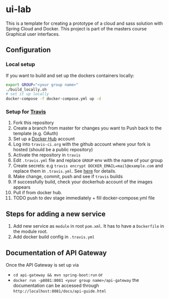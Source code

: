 # ui-lab
This is a template for creating a prototype of a cloud and sass solution with Spring Cloud and Docker. 
This project is part of the masters course Graphical user interfaces.

## Configuration
### Local setup
If you want to build and set up the dockers containers locally:
```bash
export GROUP="<your group name>"
./build_locally.sh
# set it up locally
docker-compose -f docker-compose.yml up -d
```

### Setup for [Travis](https://travis-ci.org)
1. Fork this repository
2. Create a branch from master for changes you want to Push back to the template (e.g. OAuth)
3. Set up a [Docker Hub](https://hub.docker.com/) account
4. Log into  `travis-ci.org` with the github account where your fork is hosted (should be a public repository)
5. Activate the repository in `travis`
6. Edit `.travis.yml` file and replace `GROUP` env with the name of your group
7. Create secrets: e.g `travis encrypt DOCKER_EMAIL=mail@example.com` and replace them in `.travis.yml`. 
 See [here](https://docs.travis-ci.com/user/environment-variables/#Encrypting-environment-variables) for details.
8. Make change, commit, push and see if `travis` builds
9. If successfully build, check your dockerhub account of the images appears
10. Pull if from docker hub.
11. TODO push to dev stage immediately + fill docker-compose.yml file

## Steps for adding a new service
1. Add new service as `module` in root `pom.xml`. It has to have a `Dockerfile` in the module root.
2. Add docker build config in `.travis.yml`


## Documentation of API Gateway
Once the API Gateway is set up via 
- `cd api-gateway && mvn spring-boot:run` or 
- `docker run -p8081:8081 <your group name>/api-gateway` 
the documentation can be accessed through `http://localhost:8081/docs/api-guide.html`